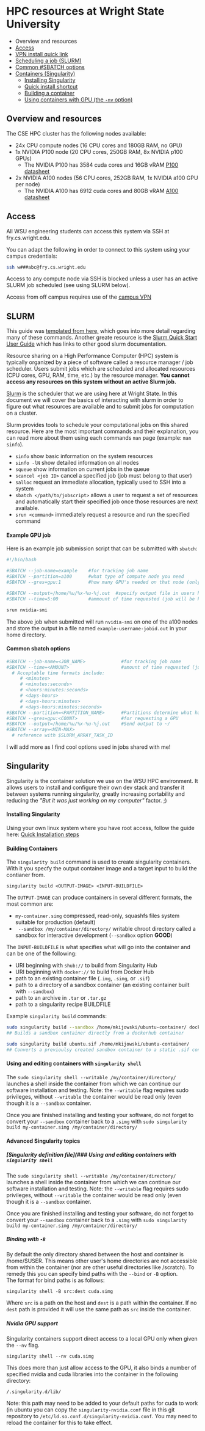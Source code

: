 # HPC resources at Wright State University

* Overview and resources
* [Access](README.md#access)
 * [VPN install quick link](http://www.wright.edu/information-technology/virtual-private-network-vpn#getting-started)
* [Scheduling a job (SLURM)](README.md#slurm)
* [Common #SBATCH options](README.md#common-sbatch-options)
* [Containers (Singularity)](README.md#singularity)
  * [Installing Singularity](README.md#installing-singularity)
  * [Quick install shortcut](https://docs.sylabs.io/guides/latest/user-guide/quick_start.html#quick-installation-steps)
  * [Building a container](README.md#building-containers)
  * [Using containers with GPU (the `-nv` option)](README.md#nvidia-gpu-support)

## Overview and resources

  The CSE HPC cluster has the following nodes available:
  
  * 24x CPU compute nodes (16 CPU cores and 180GB RAM, no GPU)
  * 1x NVIDIA P100 node (20 CPU cores, 250GB RAM, 8x NVIDIA p100 GPUs)
    * The NVIDIA P100 has 3584 cuda cores and 16GB vRAM [P100 datasheet](https://www.nvidia.com/content/dam/en-zz/Solutions/Data-Center/tesla-p100/pdf/nvidia-tesla-p100-PCIe-datasheet.pdf)
  * 2x NVIDIA A100 nodes (56 CPU cores, 252GB RAM, 1x NVIDIA a100 GPU per node)
    * The NVIDIA A100 has 6912 cuda cores and 80GB vRAM [A100 datasheet](https://www.nvidia.com/content/dam/en-zz/Solutions/Data-Center/a100/pdf/nvidia-a100-datasheet-us-nvidia-1758950-r4-web.pdf)

## Access

  All WSU engineering students can access this system via SSH at fry.cs.wright.edu.

  You can adapt the following in order to connect to this system using your campus credentials: 

  ```bash
  ssh w###abc@fry.cs.wright.edu
  ```

  Access to any compute node via SSH is blocked unless a user has an active SLURM job scheduled (see using SLURM below).

  Access from off campus requires use of the [campus VPN](http://www.wright.edu/information-technology/virtual-private-network-vpn#getting-started)

## SLURM

  This guide was [templated from here,](https://support.ceci-hpc.be/doc/_contents/QuickStart/SubmittingJobs/SlurmTutorial.html) which goes into more detail regarding many of these commands.
  Another greate resource is the [Slurm Quick Start User Guide](https://slurm.schedmd.com/quickstart.html) which has links to other good slurm documentation.

  Resource sharing on a High Performance Computer (HPC) system is typically organized by a piece of software called a resource manager / job scheduler.  Users submit jobs which are scheduled and allocated resources (CPU cores, GPU, RAM, time, etc.) by the resource manager.  **You cannot access any resources on this system without an active Slurm job.**

  [Slurm](https://slurm.schedmd.com/) is the scheduler that we are using here at Wright State.  In this document we will cover the basics of interacting with slurm in order to figure out what resources are available and to submit jobs for computation on a cluster.

  Slurm provides tools to schedule your computational jobs on this shared resource.  Here are the most important commands and their explanation, you can read more about them using each commands `man` page (example: `man sinfo`).

  * `sinfo` show basic information on the system resources
  * `sinfo -lN` show detailed information on all nodes
  * `squeue` show information on current jobs in the queue
  * `scancel <job ID>` cancel a specified job (job must belong to that user)
  * `salloc` request an immediate allocation, typically used to SSH into a system
  * `sbatch </path/to/jobscript>` allows a user to request a set of resources and automatically start their specified job once those resources are next available.
  * `srun <command>` immediately request a resource and run the specified command

#### Example GPU job

  Here is an example job submission script that can be submitted with `sbatch`:

```bash
#!/bin/bash

#SBATCH --job-name=example    #for tracking job name
#SBATCH --partition=a100      #what type of compute node you need
#SBATCH --gres=gpu:1          #how many GPU's needed on that node (only one availabe on each a100)

#SBATCH --output=/home/%u/%x-%u-%j.out  #specify output file in users home directory
#SBATCH --time=5:00           #ammount of time requested (job will be killed if it runs longer than this)

srun nvidia-smi

```

The above job when submitted will run `nvidia-smi` on one of the a100 nodes and store the output in a file named `example-username-jobid.out` in your home directory.

#### Common sbatch options

```bash
#SBATCH --job-name=<JOB_NAME>             #for tracking job name
#SBATCH --time=<AMOUNT>                   #amount of time requested (job will be killed if it runs longer than this)
  # Acceptable time formats include:
     # <minutes>
     # <minutes:seconds>
     # <hours:minutes:seconds>
     # <days-hours>
     # <days-hours:minutes>
     # <days-hours:minutes:seconds>
#SBATCH --partition=<PARTITION_NAME>      #Partitions determine what hardware you request
#SBATCH --gres=gpu:<COUNT>                #for requesting a GPU
#SBATCH --output=/home/%u/%x-%u-%j.out    #Send output to ~/
#SBATCH --array=<MIN-MAX>
  # reference with $SLURM_ARRAY_TASK_ID
```

I will add more as I find cool options used in jobs shared with me!

## Singularity

Singularity is the container solution we use on the WSU HPC environment. It allows users to install and configure their own dev stack and transfer it between systems running singularity, greatly increasing portability and reducing the *"But it was just working on my computer"* factor. ;)

#### Installing Singularity

Using your own linux system where you have root access, follow the guide here:  [Quick Installation steps](https://docs.sylabs.io/guides/latest/user-guide/quick_start.html#quick-installation-steps)

#### Building Containers

The `singularity build` command is used to create singularity containers.  With it you specfy the output container image and a target input to build the contianer from.

```
singularity build <OUTPUT-IMAGE> <INPUT-BUILDFILE>
```

The `OUTPUT-IMAGE` can produce containers in several different formats, the most common are:
* `my-container.simg` compressed, read-only, squashfs files system suitable for production (default)
* ` --sandbox /my/container/directory/` writable chroot directory called a sandbox for interactive development (`--sandbox` option **GOOD**)

The `INPUT-BUILDFILE` is what specifies what will go into the container and can be one of the following:
* URI beginning with `shub://` to build from Singularity Hub
* URI beginning with `docker://` to build from Docker Hub
* path to an existing container file (`.img`, `.simg`, or `.sif`)
* path to a directory of a sandbox container (an existing container built with `--sandbox`)
* path to an archive in `.tar` or `.tar.gz`
* path to a singularity recipe BUILDFILE

Example `singularity build` commands:
```bash
sudo singularity build --sandbox /home/mkijowski/ubuntu-container/ docker://ubuntu
## Builds a sandbox container directly from a dockerhub container

sudo singularity build ubuntu.sif /home/mkijowski/ubuntu-container/
## Converts a previoulsy created sandbox container to a static .sif containter
```
#### Using and editing containers with `singularity shell` 

The `sudo singularity shell --writable /my/container/directory/` launches a shell inside the container from which we can continue our software installation and testing.  Note: the `--writable` flag requires sudo privileges, without `--writable` the container would be read only (even though it is a `--sandbox` container.

Once you are finished installing and testing your software, do not forget to convert your `--sandbox` container back to a `.simg` with 
`sudo singularity build my-container.simg /my/container/directory/`

#### Advanced Singularity topics

##### [Singularity definition file](### Using and editing containers with `singularity shell` 
The `sudo singularity shell --writable /my/container/directory/` launches a shell inside the container from which we can continue our software installation and testing.  Note: the `--writable` flag requires sudo privileges, without `--writable` the container would be read only (even though it is a `--sandbox` container.

Once you are finished installing and testing your software, do not forget to convert your `--sandbox` container back to a `.simg` with 
`sudo singularity build my-container.simg /my/container/directory/`

##### Binding with `-B`

By default the only directory shared between the host and container is /home/$USER.  This means other user's home directories are not accessible from within the container (nor are other useful directories like /scratch).
To remedy this you can specify bind paths with the `--bind` or `-B` option.  
The format for bind paths is as follows:

```
singularity shell -B src:dest cuda.simg
```

Where `src` is a path on the host and `dest` is a path within the container.  If no `dest` path is provided it will use the same path as `src` inside the container.

##### Nvidia GPU support

Singularity containers support direct access to a local GPU only when given the `--nv` flag.

```
singularity shell --nv cuda.simg
```

This does more than just allow access to the GPU, it also binds a number of specified nvidia and cuda libraries into the container in the following directory:

```
/.singularity.d/lib/
```

Note: this path may need to be added to your default paths for cuda to work (in ubuntu you can copy the `singularity-nvidia.conf` file in this git repository to `/etc/ld.so.conf.d/singularity-nvidia.conf`.  You may need to reload the container for this to take effect.


